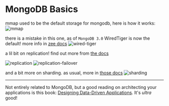 # MongoDB Basics


mmap used to be the default storage for mongodb, here is how it works:
![mmap](/guides/img/mmap.jpg)

there is a mistake in this one, as of `MongoDB 3.0` WiredTiger is now the default!
more info in [zee docs](https://docs.mongodb.com/manual/core/wiredtiger/)
![wired-tiger](/guides/img/wired-tiger.jpg)

a lil bit on replication! find out more from [the docs](https://docs.mongodb.com/manual/replication/)

![replication](/guides/img/replicaiton.jpg)
![replication-failover](/guides/img/replicaiton-failover.jpg)

and a bit more on sharding. as usual, more in [those docs](https://docs.mongodb.com/manual/sharding/)
![sharding](/guides/img/sharding.jpg)

---
Not entirely related to MongoDB, but a good reading on architecting your applications is this book: [Designing Data-Driven Applications](https://www.amazon.com/Designing-Data-Intensive-Applications-Reliable-Maintainable/dp/1449373321). It's *ultra* good!
